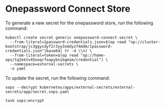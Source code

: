 # Onepassword Connect Store

To generate a new secret for the onepassword store, run the following command:

```shell
kubectl create secret generic onepassword-connect-secret \
  --from-literal=1password-credentials.json=$(op read "op://cluster-bootstrap/jc3ggycdyf2r3yy3xmdyzf4mdm/1password-credentials.json"|base64| tr -d \\n) \
  --from-literal=token=$(op read "op://home-ops/tq2ektv45ooqrfoapybnibgmim/credential") \
  --namespace=external-secrets \
  -o yaml
```

To update the secret, run the following command:

```shell
sops --decrypt kubernetes/apps/external-secrets/external-secrets/app/secret.sops.yaml
```

```shell
task sops:encrypt
```
